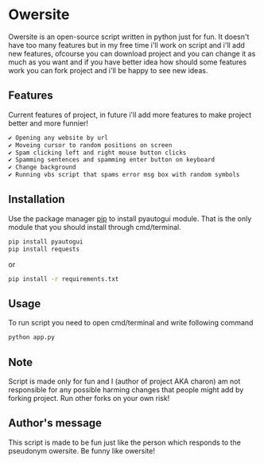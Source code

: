# Owersite

Owersite is an open-source script written in python just for fun. It doesn't have too many features but in my free time i'll work on script and i'll add new features, ofcourse you can download project and you can change it as much as you want and if you have better idea how should some features work you can fork project and i'll be happy to see new ideas.

## Features

Current features of project, in future i'll add more features to make project better and more funnier!

```bash
✔️ Opening any website by url
✔️ Moveing cursor to random positions on screen
✔️ Spam clicking left and right mouse button clicks
✔️ Spamming sentences and spamming enter button on keyboard
✔️ Change background
✔️ Running vbs script that spams error msg box with random symbols
```
## Installation

Use the package manager [pip](https://pip.pypa.io/en/stable/) to install pyautogui module. That is the only module that you should install through cmd/terminal.

```bash
pip install pyautogui
pip install requests
```
or
```bash
pip install -r requirements.txt
```

## Usage

To run script you need to open cmd/terminal and write following command

```python
python app.py
```

## Note

Script is made only for fun and I (author of project AKA charon) am not responsible for any possible harming changes that people might add by forking project. Run other forks on your own risk!

## Author's message

This script is made to be fun just like the person which responds to the pseudonym owersite. Be funny like owersite!
